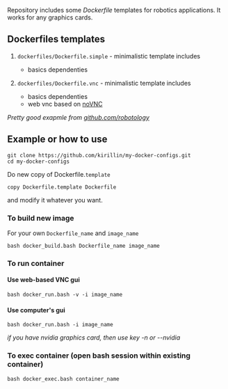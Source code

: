 Repository includes some _Dockerfile_ templates for robotics applications. It works for any graphics cards.

## Dockerfiles templates

1. `dockerfiles/Dockerfile.simple` - minimalistic template includes 

    - basics dependenties


2. `dockerfiles/Dockerfile.vnc` - minimalistic template includes 

    - basics dependenties
    - web vnc based on [noVNC](https://github.com/novnc/noVNC)

_Pretty good exapmle from [github.com/robotology](https://github.com/robotology/icub-gazebo-grasping-sandbox/tree/master/dockerfiles)_

## Example or how to use

```
git clone https://github.com/kirillin/my-docker-configs.git
cd my-docker-configs
```

Do new copy of Dockerfile.`template`

```
copy Dockerfile.template Dockerfile
```

and modify it whatever you want.


### To build new image

For your own `Dockerfile_name` and `image_name`

```
bash docker_build.bash Dockerfile_name image_name
```

### To run container

#### Use web-based VNC gui

```
bash docker_run.bash -v -i image_name
```

#### Use computer's gui

```
bash docker_run.bash -i image_name
```

_if you have _nvidia_ graphics card, then use key _-n_ or _--nvidia__



### To exec container (open bash session within existing container)

```
bash docker_exec.bash container_name
```

